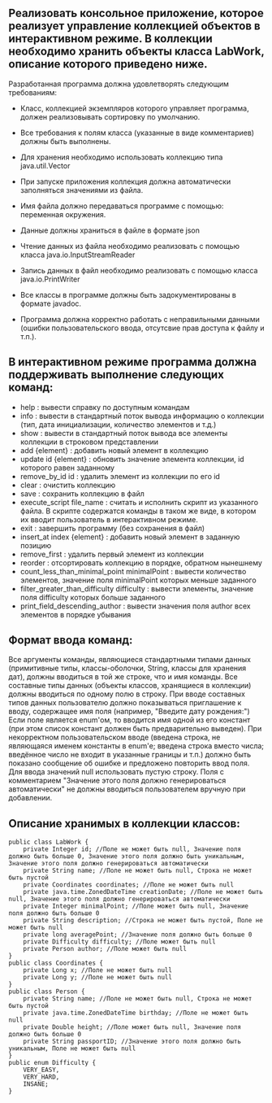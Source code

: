 ## Реализовать консольное приложение, которое реализует управление коллекцией объектов в интерактивном режиме. В коллекции необходимо хранить объекты класса LabWork, описание которого приведено ниже.

Разработанная программа должна удовлетворять следующим требованиям:

* Класс, коллекцией экземпляров которого управляет программа, должен реализовывать сортировку по умолчанию.

* Все требования к полям класса (указанные в виде комментариев) должны быть выполнены.

* Для хранения необходимо использовать коллекцию типа java.util.Vector

* При запуске приложения коллекция должна автоматически заполняться значениями из файла.

* Имя файла должно передаваться программе с помощью: переменная окружения.

* Данные должны храниться в файле в формате json

* Чтение данных из файла необходимо реализовать с помощью класса java.io.InputStreamReader

* Запись данных в файл необходимо реализовать с помощью класса java.io.PrintWriter

* Все классы в программе должны быть задокументированы в формате javadoc.

* Программа должна корректно работать с неправильными данными (ошибки пользовательского ввода, отсутсвие прав доступа к файлу и т.п.).

## В интерактивном режиме программа должна поддерживать выполнение следующих команд:

* help : вывести справку по доступным командам 
* info : вывести в стандартный поток вывода информацию о коллекции (тип, дата инициализации, количество элементов и т.д.)
* show : вывести в стандартный поток вывода все элементы коллекции в строковом представлении
* add {element} : добавить новый элемент в коллекцию
* update id {element} : обновить значение элемента коллекции, id которого равен заданному
* remove_by_id id : удалить элемент из коллекции по его id
* clear : очистить коллекцию
* save : сохранить коллекцию в файл
* execute_script file_name : считать и исполнить скрипт из указанного файла. В скрипте содержатся команды в таком же виде, в котором их вводит пользователь в интерактивном режиме.
* exit : завершить программу (без сохранения в файл)
* insert_at index {element} : добавить новый элемент в заданную позицию
* remove_first : удалить первый элемент из коллекции
* reorder : отсортировать коллекцию в порядке, обратном нынешнему
* count_less_than_minimal_point minimalPoint : вывести количество элементов, значение поля minimalPoint которых меньше заданного
* filter_greater_than_difficulty difficulty : вывести элементы, значение поля difficulty которых больше заданного
* print_field_descending_author : вывести значения поля author всех элементов в порядке убывания

## Формат ввода команд:

Все аргументы команды, являющиеся стандартными типами данных (примитивные типы, классы-оболочки, String, классы для хранения дат), должны вводиться в той же строке, что и имя команды.
Все составные типы данных (объекты классов, хранящиеся в коллекции) должны вводиться по одному полю в строку.
При вводе составных типов данных пользователю должно показываться приглашение к вводу, содержащее имя поля (например, "Введите дату рождения:")
Если поле является enum'ом, то вводится имя одной из его констант (при этом список констант должен быть предварительно выведен).
При некорректном пользовательском вводе (введена строка, не являющаяся именем константы в enum'е; введена строка вместо числа; введённое число не входит в указанные границы и т.п.) должно быть показано сообщение об ошибке и предложено повторить ввод поля.
Для ввода значений null использовать пустую строку.
Поля с комментарием "Значение этого поля должно генерироваться автоматически" не должны вводиться пользователем вручную при добавлении.
## Описание хранимых в коллекции классов:

```
public class LabWork {
    private Integer id; //Поле не может быть null, Значение поля должно быть больше 0, Значение этого поля должно быть уникальным, Значение этого поля должно генерироваться автоматически
    private String name; //Поле не может быть null, Строка не может быть пустой
    private Coordinates coordinates; //Поле не может быть null
    private java.time.ZonedDateTime creationDate; //Поле не может быть null, Значение этого поля должно генерироваться автоматически
    private Integer minimalPoint; //Поле может быть null, Значение поля должно быть больше 0
    private String description; //Строка не может быть пустой, Поле не может быть null
    private long averagePoint; //Значение поля должно быть больше 0
    private Difficulty difficulty; //Поле может быть null
    private Person author; //Поле может быть null
}
public class Coordinates {
    private Long x; //Поле не может быть null
    private Long y; //Поле не может быть null
}
public class Person {
    private String name; //Поле не может быть null, Строка не может быть пустой
    private java.time.ZonedDateTime birthday; //Поле не может быть null
    private Double height; //Поле может быть null, Значение поля должно быть больше 0
    private String passportID; //Значение этого поля должно быть уникальным, Поле не может быть null
}
public enum Difficulty {
    VERY_EASY,
    VERY_HARD,
    INSANE;
}
```

